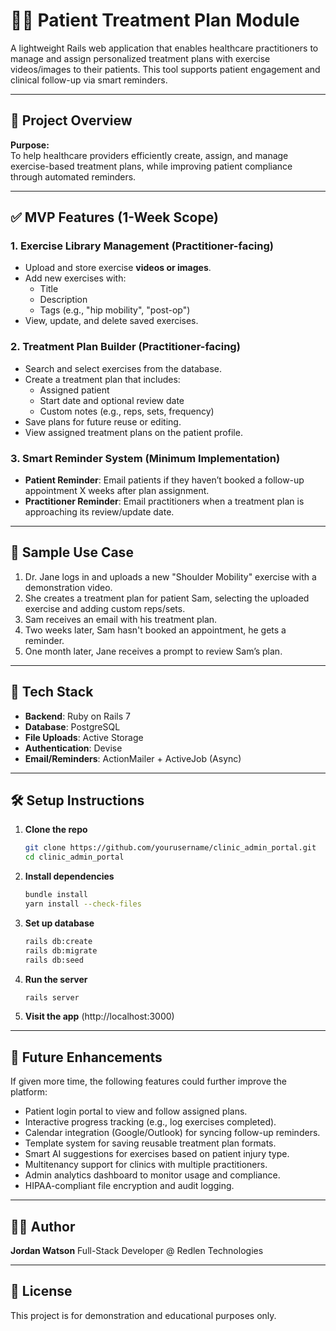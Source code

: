 # 🧘‍♀️ Patient Treatment Plan Module

A lightweight Rails web application that enables healthcare practitioners to manage and assign personalized treatment plans with exercise videos/images to their patients. This tool supports patient engagement and clinical follow-up via smart reminders.

---

## 🚀 Project Overview

**Purpose:**  
To help healthcare providers efficiently create, assign, and manage exercise-based treatment plans, while improving patient compliance through automated reminders.

---

## ✅ MVP Features (1-Week Scope)

### 1. Exercise Library Management (Practitioner-facing)
- Upload and store exercise **videos or images**.
- Add new exercises with:
  - Title
  - Description
  - Tags (e.g., "hip mobility", "post-op")
- View, update, and delete saved exercises.

### 2. Treatment Plan Builder (Practitioner-facing)
- Search and select exercises from the database.
- Create a treatment plan that includes:
  - Assigned patient
  - Start date and optional review date
  - Custom notes (e.g., reps, sets, frequency)
- Save plans for future reuse or editing.
- View assigned treatment plans on the patient profile.

### 3. Smart Reminder System (Minimum Implementation)
- **Patient Reminder**: Email patients if they haven’t booked a follow-up appointment X weeks after plan assignment.
- **Practitioner Reminder**: Email practitioners when a treatment plan is approaching its review/update date.

---

## 🧪 Sample Use Case

1. Dr. Jane logs in and uploads a new "Shoulder Mobility" exercise with a demonstration video.
2. She creates a treatment plan for patient Sam, selecting the uploaded exercise and adding custom reps/sets.
3. Sam receives an email with his treatment plan.
4. Two weeks later, Sam hasn't booked an appointment, he gets a reminder.
5. One month later, Jane receives a prompt to review Sam’s plan.

---

## 🔧 Tech Stack

- **Backend**: Ruby on Rails 7
- **Database**: PostgreSQL
- **File Uploads**: Active Storage
- **Authentication**: Devise
- **Email/Reminders**: ActionMailer + ActiveJob (Async)

---

## 🛠️ Setup Instructions

1. **Clone the repo**
    ```bash
    git clone https://github.com/yourusername/clinic_admin_portal.git
    cd clinic_admin_portal

2. **Install dependencies**
    ```bash
    bundle install
    yarn install --check-files

3. **Set up database**
    ```bash
    rails db:create
    rails db:migrate
    rails db:seed

4. **Run the server**
    ```bash
    rails server

5. **Visit the app**
    (http://localhost:3000)

---

## 🌱 Future Enhancements

If given more time, the following features could further improve the platform:

- Patient login portal to view and follow assigned plans.
- Interactive progress tracking (e.g., log exercises completed).
- Calendar integration (Google/Outlook) for syncing follow-up reminders.
- Template system for saving reusable treatment plan formats.
- Smart AI suggestions for exercises based on patient injury type.
- Multitenancy support for clinics with multiple practitioners.
- Admin analytics dashboard to monitor usage and compliance.
- HIPAA-compliant file encryption and audit logging.

---

## 👩‍⚕️ Author

**Jordan Watson**
Full-Stack Developer @ Redlen Technologies

---

## 📄 License

This project is for demonstration and educational purposes only.
